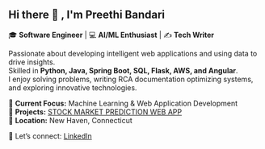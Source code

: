## Hi there 👋 , I'm Preethi Bandari 

🎓 **Software Engineer** | 💻 **AI/ML Enthusiast** | ✍️ **Tech Writer**  

Passionate about developing intelligent web applications and using data to drive insights.  
Skilled in **Python, Java, Spring Boot, SQL, Flask, AWS, and Angular**.  
I enjoy solving problems, writing RCA documentation  optimizing systems, and exploring innovative technologies.  

🔹 **Current Focus:** Machine Learning & Web Application Development  
🔹 **Projects:** [STOCK MARKET PREDICTION WEB APP](https://github.com/bandaripretty/STOCK-MARKET-PREDICTION-WEB-APP)  
🔹 **Location:** New Haven, Connecticut  

💬 Let’s connect: [LinkedIn](https://www.linkedin.com/in/preethi-bandari)


